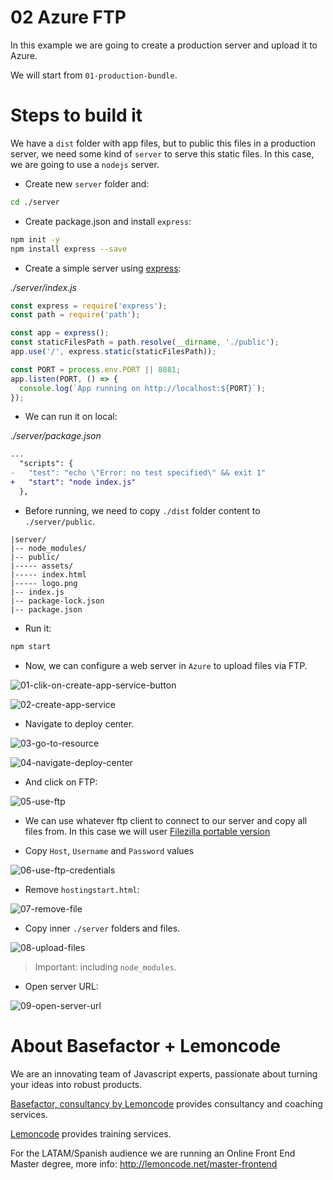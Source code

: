 # 02 Azure FTP

In this example we are going to create a production server and upload it to Azure.

We will start from `01-production-bundle`.

# Steps to build it

We have a `dist` folder with app files, but to public this files in a production server, we need some kind of `server` to serve this static files. In this case, we are going to use a `nodejs` server.

- Create new `server` folder and:

```bash
cd ./server
```

- Create package.json and install `express`:

```bash
npm init -y
npm install express --save
```

- Create a simple server using [express](https://github.com/expressjs/express):

_./server/index.js_

```javascript
const express = require('express');
const path = require('path');

const app = express();
const staticFilesPath = path.resolve(__dirname, './public');
app.use('/', express.static(staticFilesPath));

const PORT = process.env.PORT || 8081;
app.listen(PORT, () => {
  console.log(`App running on http://localhost:${PORT}`);
});

```

- We can run it on local:

_./server/package.json_

```diff
...
  "scripts": {
-   "test": "echo \"Error: no test specified\" && exit 1"
+   "start": "node index.js"
  },
```

- Before running, we need to copy `./dist` folder content to `./server/public`.

```
|server/
|-- node_modules/
|-- public/
|----- assets/
|----- index.html
|----- logo.png
|-- index.js
|-- package-lock.json
|-- package.json
```

- Run it:

```bash
npm start
```

- Now, we can configure a web server in `Azure` to upload files via FTP.

![01-clik-on-create-app-service-button](./readme-resources/01-clik-on-create-app-service-button.png)

![02-create-app-service](./readme-resources/02-create-app-service.png)

- Navigate to deploy center.

![03-go-to-resource](./readme-resources/03-go-to-resource.png)

![04-navigate-deploy-center](./readme-resources/04-navigate-deploy-center.png)

- And click on FTP:

![05-use-ftp](./readme-resources/05-use-ftp.png)

- We can use whatever ftp client to connect to our server and copy all files from. In this case we will user [Filezilla portable version](https://filezilla-project.org/)

- Copy `Host`, `Username` and `Password` values

![06-use-ftp-credentials](./readme-resources/06-use-ftp-credentials.png)

- Remove `hostingstart.html`:

![07-remove-file](./readme-resources/07-remove-file.png)

- Copy inner `./server` folders and files.

![08-upload-files](./readme-resources/08-upload-files.png)

> Important: including `node_modules`.

- Open server URL:

![09-open-server-url](./readme-resources/09-open-server-url.png)

# About Basefactor + Lemoncode

We are an innovating team of Javascript experts, passionate about turning your ideas into robust products.

[Basefactor, consultancy by Lemoncode](http://www.basefactor.com) provides consultancy and coaching services.

[Lemoncode](http://lemoncode.net/services/en/#en-home) provides training services.

For the LATAM/Spanish audience we are running an Online Front End Master degree, more info: http://lemoncode.net/master-frontend

